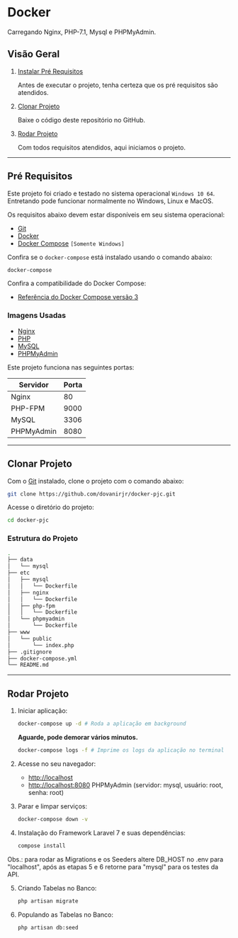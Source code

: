 # Docker

Carregando Nginx, PHP-7.1, Mysql e PHPMyAdmin.

## Visão Geral

1. [Instalar Pré Requisitos](#pre-requisitos)

    Antes de executar o projeto, tenha certeza que os pré requisitos são atendidos.

2. [Clonar Projeto](#clonar-projeto)

    Baixe o código deste repositório no GitHub. 

3. [Rodar Projeto](#rodar-projeto)

    Com todos requisitos atendidos, aqui iniciamos o projeto.

___

## Pré Requisitos

Este projeto foi criado e testado no sistema operacional `Windows 10 64`. Entretando pode funcionar normalmente no Windows, Linux e MacOS.

Os requisitos abaixo devem estar disponíveis em seu sistema operacional:

* [Git](https://git-scm.com/downloads)
* [Docker](https://docs.docker.com/engine/installation/)
* [Docker Compose](https://docs.docker.com/compose/install/) `[Somente Windows]`

Confira se o `docker-compose` está instalado usando o comando abaixo: 

```sh
docker-compose
```

Confira a compatibilidade do Docker Compose:

* [Referência do Docker Compose versão 3](https://docs.docker.com/compose/compose-file/)

### Imagens Usadas

* [Nginx](https://hub.docker.com/_/nginx/)
* [PHP](https://hub.docker.com/_/php/)
* [MySQL](https://hub.docker.com/_/mysql/)
* [PHPMyAdmin](https://hub.docker.com/r/phpmyadmin/phpmyadmin/)

Este projeto funciona nas seguintes portas:

| Servidor   | Porta |
|------------|-------|
| Nginx      | 80    |
| PHP-FPM    | 9000  |
| MySQL      | 3306  |
| PHPMyAdmin | 8080  |

___

## Clonar Projeto

Com o [Git](http://git-scm.com/book/en/v2/Getting-Started-Installing-Git) instalado, clone o projeto com o comando abaixo:

```sh
git clone https://github.com/dovanirjr/docker-pjc.git
```

Acesse o diretório do projeto:

```sh
cd docker-pjc
```

### Estrutura do Projeto

```sh
.
├── data
│   └── mysql
├── etc
│   ├── mysql
│   │   └── Dockerfile
│   ├── nginx
│   │   └── Dockerfile
│   ├── php-fpm
│   │   └── Dockerfile
│   └── phpmyadmin
│       └── Dockerfile
├── www
│   └── public
│       └── index.php
├── .gitignore
├── docker-compose.yml
└── README.md
```

___

## Rodar Projeto

1. Iniciar aplicação:

    ```sh
    docker-compose up -d # Roda a aplicação em background
    ```

    **Aguarde, pode demorar vários minutos.**

    ```sh
    docker-compose logs -f # Imprime os logs da aplicação no terminal
    ```

2. Acesse no seu navegador:

    * [http://localhost](http://localhost/)
    * [http://localhost:8080](http://localhost:8080/) PHPMyAdmin (servidor: mysql, usuário: root, senha: root)

4. Parar e limpar serviços:

    ```sh
    docker-compose down -v
    ```

5. Instalação do Framework Laravel 7 e suas dependências:
    
    ```sh
    compose install
    ```

Obs.: para rodar as Migrations e os Seeders altere DB_HOST no .env para "localhost", após as etapas 5 e 6 retorne para "mysql" para os testes da API.

5. Criando Tabelas no Banco:
    
    ```sh
    php artisan migrate

6. Populando as Tabelas no Banco:

    ```sh
    php artisan db:seed
    ```


